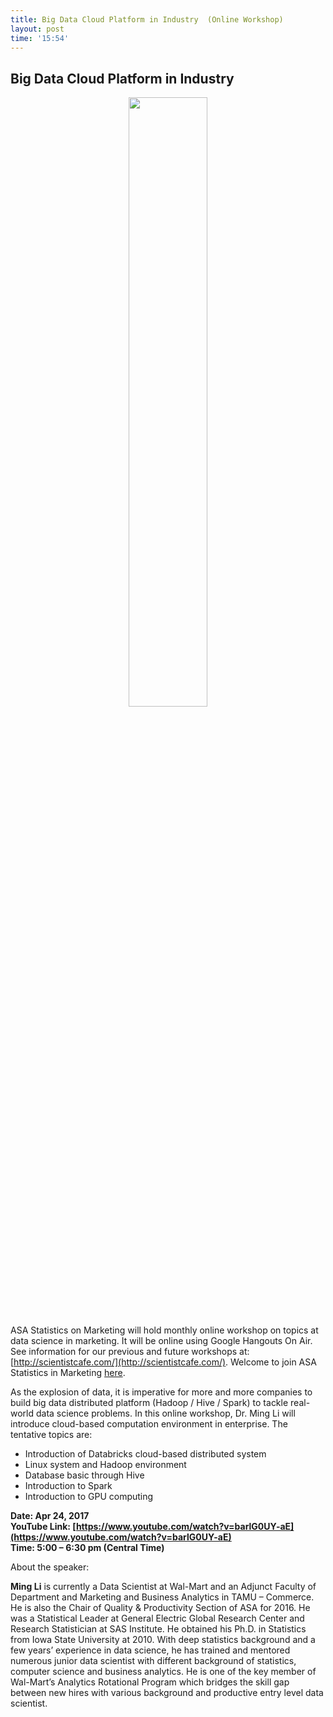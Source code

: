 ```yaml
---
title: Big Data Cloud Platform in Industry  (Online Workshop)
layout: post
time: '15:54'
---
```


## Big Data Cloud Platform in Industry 

<p align="center">
  <img src="http://linhui.org/images/Jokes/NewOil.png"  width="50%" />
</p>

ASA Statistics on Marketing will hold monthly online workshop on topics at data science in marketing. 
It will be online using Google Hangouts On Air. See information for our previous and 
future workshops at: [http://scientistcafe.com/](http://scientistcafe.com/).  Welcome to join ASA Statistics in Marketing 
[here](http://community.amstat.org/statisticsinmarketingsection/home).  


As the explosion of data, it is imperative for more and more companies to build big data distributed platform 
(Hadoop / Hive / Spark) to tackle real-world data science problems. In this online workshop, 
Dr. Ming Li will introduce cloud-based computation environment in enterprise. The tentative topics are: 

- Introduction of Databricks cloud-based distributed system
- Linux system and Hadoop environment
- Database basic through Hive
- Introduction to Spark 
- Introduction to GPU computing



**Date: Apr 24,  2017**  
**YouTube Link: [https://www.youtube.com/watch?v=barlG0UY-aE](https://www.youtube.com/watch?v=barlG0UY-aE)**  
**Time: 5:00 – 6:30 pm (Central Time)**  

About the speaker:

**Ming Li** is currently a Data Scientist at Wal-Mart and an Adjunct Faculty of 
Department and Marketing and Business Analytics in TAMU – Commerce. 
He is also the Chair of Quality & Productivity Section of ASA for 2016. 
He was a Statistical Leader at General Electric Global Research Center and Research Statistician at SAS Institute. 
He obtained his Ph.D. in Statistics from Iowa State University at 2010. With deep statistics background 
and a few years’ experience in data science, he has trained and mentored numerous junior data scientist 
with different background of statistics, computer science and business analytics. He is one of the key 
member of Wal-Mart’s Analytics Rotational Program which bridges the skill gap between new hires with 
various background and productive entry level data scientist.